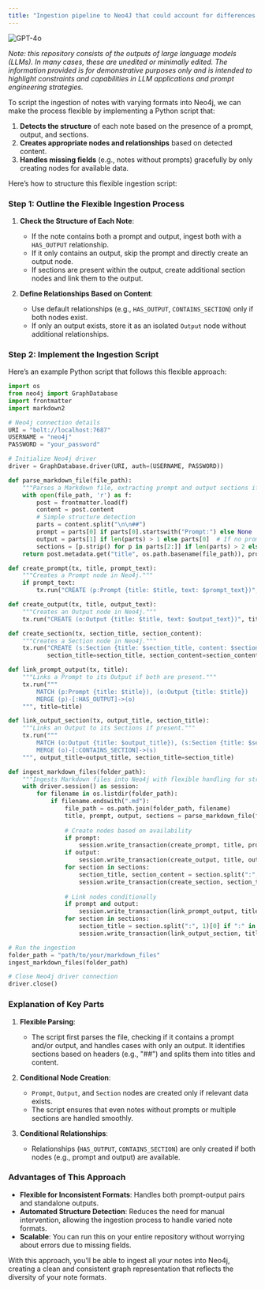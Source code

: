 ```yaml
---
title: "Ingestion pipeline to Neo4J that could account for differences in the structure of notes saved in the Obsidian vault"
---
```

![GPT-4o](https://img.shields.io/badge/GPT--4o-3333FF?style=for-the-badge&logo=openai&logoColor=white)



*Note: this repository consists of the outputs of large language models (LLMs). In many cases, these are unedited or minimally edited. The information provided is for demonstrative purposes only and is intended to highlight constraints and capabilities in LLM applications and prompt engineering strategies.*


To script the ingestion of notes with varying formats into Neo4j, we can make the process flexible by implementing a Python script that:

1. **Detects the structure** of each note based on the presence of a prompt, output, and sections.
2. **Creates appropriate nodes and relationships** based on detected content.
3. **Handles missing fields** (e.g., notes without prompts) gracefully by only creating nodes for available data.

Here’s how to structure this flexible ingestion script:

### Step 1: Outline the Flexible Ingestion Process
1. **Check the Structure of Each Note**:
   - If the note contains both a prompt and output, ingest both with a `HAS_OUTPUT` relationship.
   - If it only contains an output, skip the prompt and directly create an output node.
   - If sections are present within the output, create additional section nodes and link them to the output.

2. **Define Relationships Based on Content**:
   - Use default relationships (e.g., `HAS_OUTPUT`, `CONTAINS_SECTION`) only if both nodes exist.
   - If only an output exists, store it as an isolated `Output` node without additional relationships.

### Step 2: Implement the Ingestion Script

Here’s an example Python script that follows this flexible approach:

```python
import os
from neo4j import GraphDatabase
import frontmatter
import markdown2

# Neo4j connection details
URI = "bolt://localhost:7687"
USERNAME = "neo4j"
PASSWORD = "your_password"

# Initialize Neo4j driver
driver = GraphDatabase.driver(URI, auth=(USERNAME, PASSWORD))

def parse_markdown_file(file_path):
    """Parses a Markdown file, extracting prompt and output sections if available."""
    with open(file_path, 'r') as f:
        post = frontmatter.load(f)
        content = post.content
        # Simple structure detection
        parts = content.split("\n\n##")
        prompt = parts[0] if parts[0].startswith("Prompt:") else None
        output = parts[1] if len(parts) > 1 else parts[0]  # If no prompt, assume first part is output
        sections = [p.strip() for p in parts[2:]] if len(parts) > 2 else []
    return post.metadata.get("title", os.path.basename(file_path)), prompt, output, sections

def create_prompt(tx, title, prompt_text):
    """Creates a Prompt node in Neo4j."""
    if prompt_text:
        tx.run("CREATE (p:Prompt {title: $title, text: $prompt_text})", title=title, prompt_text=prompt_text)

def create_output(tx, title, output_text):
    """Creates an Output node in Neo4j."""
    tx.run("CREATE (o:Output {title: $title, text: $output_text})", title=title, output_text=output_text)

def create_section(tx, section_title, section_content):
    """Creates a Section node in Neo4j."""
    tx.run("CREATE (s:Section {title: $section_title, content: $section_content})",
           section_title=section_title, section_content=section_content)

def link_prompt_output(tx, title):
    """Links a Prompt to its Output if both are present."""
    tx.run("""
        MATCH (p:Prompt {title: $title}), (o:Output {title: $title})
        MERGE (p)-[:HAS_OUTPUT]->(o)
    """, title=title)

def link_output_section(tx, output_title, section_title):
    """Links an Output to its Sections if present."""
    tx.run("""
        MATCH (o:Output {title: $output_title}), (s:Section {title: $section_title})
        MERGE (o)-[:CONTAINS_SECTION]->(s)
    """, output_title=output_title, section_title=section_title)

def ingest_markdown_files(folder_path):
    """Ingests Markdown files into Neo4j with flexible handling for structure variations."""
    with driver.session() as session:
        for filename in os.listdir(folder_path):
            if filename.endswith(".md"):
                file_path = os.path.join(folder_path, filename)
                title, prompt, output, sections = parse_markdown_file(file_path)
                
                # Create nodes based on availability
                if prompt:
                    session.write_transaction(create_prompt, title, prompt)
                if output:
                    session.write_transaction(create_output, title, output)
                for section in sections:
                    section_title, section_content = section.split(":", 1) if ":" in section else ("Unnamed Section", section)
                    session.write_transaction(create_section, section_title.strip(), section_content.strip())
                
                # Link nodes conditionally
                if prompt and output:
                    session.write_transaction(link_prompt_output, title)
                for section in sections:
                    section_title = section.split(":", 1)[0] if ":" in section else "Unnamed Section"
                    session.write_transaction(link_output_section, title, section_title.strip())

# Run the ingestion
folder_path = "path/to/your/markdown_files"
ingest_markdown_files(folder_path)

# Close Neo4j driver connection
driver.close()
```

### Explanation of Key Parts

1. **Flexible Parsing**:
   - The script first parses the file, checking if it contains a prompt and/or output, and handles cases with only an output. It identifies sections based on headers (e.g., "##") and splits them into titles and content.

2. **Conditional Node Creation**:
   - `Prompt`, `Output`, and `Section` nodes are created only if relevant data exists.
   - The script ensures that even notes without prompts or multiple sections are handled smoothly.

3. **Conditional Relationships**:
   - Relationships (`HAS_OUTPUT`, `CONTAINS_SECTION`) are only created if both nodes (e.g., prompt and output) are available.

### Advantages of This Approach
- **Flexible for Inconsistent Formats**: Handles both prompt-output pairs and standalone outputs.
- **Automated Structure Detection**: Reduces the need for manual intervention, allowing the ingestion process to handle varied note formats.
- **Scalable**: You can run this on your entire repository without worrying about errors due to missing fields.

With this approach, you’ll be able to ingest all your notes into Neo4j, creating a clean and consistent graph representation that reflects the diversity of your note formats.